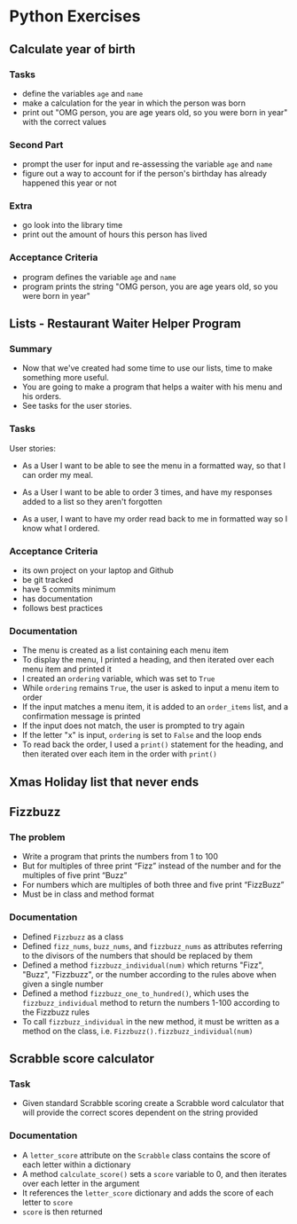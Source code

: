# Python Exercises

## Calculate year of birth

### Tasks

- define the variables `age` and `name`
- make a calculation for the year in which the person was born
- print out "OMG person, you are age years old, so you were born in year" with the correct values

### Second Part

- prompt the user for input and re-assessing the variable `age` and `name`
- figure out a way to account for if the person's birthday has already happened this year or not

### Extra

- go look into the library time
- print out the amount of hours this person has lived

### Acceptance Criteria

- program defines the variable `age` and `name`
- program prints the string "OMG person, you are age years old, so you were born in year"

## Lists - Restaurant Waiter Helper Program
### Summary

- Now that we've created had some time to use our lists, time to make something more useful.
- You are going to make a program that helps a waiter with his menu and his orders.
- See tasks for the user stories.

### Tasks

User stories:

- As a User I want to be able to see the menu in a formatted way, so that I can order my meal.

- As a User I want to be able to order 3 times, and have my responses added to a list so they aren't forgotten

- As a user, I want to have my order read back to me in formatted way so I know what I ordered.

### Acceptance Criteria

- its own project on your laptop and Github
- be git tracked
- have 5 commits minimum
- has documentation
- follows best practices

### Documentation
- The menu is created as a list containing each menu item
- To display the menu, I printed a heading, and then iterated over each menu item and printed it
- I created an `ordering` variable, which was set to `True`
- While `ordering` remains `True`, the user is asked to input a menu item to order
- If the input matches a menu item, it is added to an `order_items` list, and a confirmation message is printed
- If the input does not match, the user is prompted to try again
- If the letter "x" is input, `ordering` is set to `False` and the loop ends
- To read back the order, I used a `print()` statement for the heading, and then iterated over each item in the order with `print()`

## Xmas Holiday list that never ends

## Fizzbuzz
### The problem
- Write a program that prints the numbers from 1 to 100
- But for multiples of three print “Fizz” instead of the number and for the multiples of five print “Buzz”
- For numbers which are multiples of both three and five print “FizzBuzz”
- Must be in class and method format

### Documentation
- Defined `Fizzbuzz` as a class
- Defined `fizz_nums`, `buzz_nums`, and `fizzbuzz_nums` as attributes referring to the divisors of the numbers that should be replaced by them
- Defined a method `fizzbuzz_individual(num)` which returns "Fizz", "Buzz", "Fizzbuzz", or the number according to the rules above when given a single number
- Defined a method `fizzbuzz_one_to_hundred()`, which uses the `fizzbuzz_individual` method to return the numbers 1-100 according to the Fizzbuzz rules
- To call `fizzbuzz_individual` in the new method, it must be written as a method on the class, i.e. `Fizzbuzz().fizzbuzz_individual(num)`

## Scrabble score calculator
### Task
- Given standard Scrabble scoring create a Scrabble word calculator that will provide the correct scores dependent on the string provided

### Documentation
- A `letter_score` attribute on the `Scrabble` class contains the score of each letter within a dictionary
- A method `calculate_score()` sets a `score` variable to 0, and then iterates over each letter in the argument
- It references the `letter_score` dictionary and adds the score of each letter to `score`
- `score` is then returned